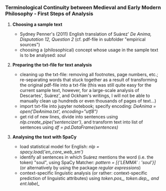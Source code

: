 ### Terminological Continuity between Medieval and Early Modern Philosophy - First Steps of Analysis

1. **Choosing a sample text**

    * Sydney Penner's (2011) English translation of Suárez' *De Anima, Disputation 12, Question 2* (cf. pdf-file in subfolder "empirical sources")
    * choosing a (philosophical) concept whose usage in the sample text is to be analysed: *soul*


2. **Preparing the txt-file for text analysis**

    * cleaning up the txt-file: removing all footnotes, page numbers, etc.; re-separating words that stuck together as a result of transforming the original pdf-file into a txt-file (this was still quite easy for the current sample text, however, for a large-scale analysis of Descartes', Suárez', and Ockham's writings, I will not be able to manually clean up hundreds or even thousands of pages of text...)
    * import txt-file into jupyter notebook; specify encoding: *DeAnima = open('DeAnima.txt', encoding="utf8")*
    * get rid of new lines, divide into sentences using *nlp.create_pipe('sentencizer')*, and transform text into list of sentences using *df = pd.DataFrame(sentences)*


3. **Analysing the text with SpaCy**

    * load statistical model for English: *nlp = spacy.load('en_core_web_sm')*
    * identify all sentences in which Suárez mentions the word (i.e. the token) "soul", using SpaCy Matcher: *pattern = [{'LEMMA' : 'soul'}]* (or alternatively by using the package *regular expressions*)
    * context-specific linguistic analysis (or rather: context-specific prediction of linguistic attributes) using *token.pos_, token.dep_, and ent.label_*
